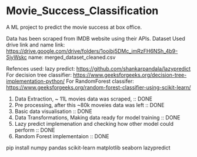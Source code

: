 # Movie_Success_Classification
A ML project to predict the movie success at box office.

Data has been scraped from IMDB website using their APIs.
Dataset Used drive link and name
link: https://drive.google.com/drive/folders/1ooibj5DMc_imRzFH6NSh_4b9-SjyWskc
name: merged_dataset_cleaned.csv


Refences used: 
lazy predict: https://github.com/shankarpandala/lazypredict
For decision tree classifier: https://www.geeksforgeeks.org/decision-tree-implementation-python/
For RandomForest classifer: https://www.geeksforgeeks.org/random-forest-classifier-using-scikit-learn/


1. Data Extraction, ~ 11L movies data was scraped,                          :: DONE
2. Pre processing, after this ~80k moveies data was left                    :: DONE
3. Basic data visualisation                                                 :: DONE
4. Data Transformations, Making data ready for model training               :: DONE
5. Lazy predict implemenation and checking how other model could perform    :: DONE
6. Random Forest implementaion                                              :: DONE

pip install numpy pandas scikit-learn matplotlib seaborn lazypredict